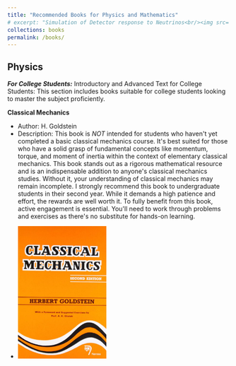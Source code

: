 ```yaml
---
title: "Recommended Books for Physics and Mathematics"
# excerpt: "Simulation of Detector response to Neutrinos<br/><img src='/images/Neutrino_Oscillations.png'>"
collections: books
permalink: /books/
---
```



## Physics

<!-- ### For College Students -->

**_For College Students:_** Introductory and Advanced Text for College Students: This section includes books suitable for college students looking to master the subject proficiently.

**Classical Mechanics**
   - Author: H. Goldstein
   - Description: This book is *NOT* intended for students who haven't yet completed a basic classical mechanics course. It's best suited for those who have a solid grasp of fundamental concepts like momentum, torque, and moment of inertia within the context of elementary classical mechanics. This book stands out as a rigorous mathematical resource and is an indispensable addition to anyone's classical mechanics studies. Without it, your understanding of classical mechanics may remain incomplete. I strongly recommend this book to undergraduate students in their second year. While it demands a high patience and effort, the rewards are well worth it. To fully benefit from this book, active engagement is essential. You'll need to work through problems and exercises as there's no substitute for hands-on learning.
   <!-- - ![Book Cover](/images/books/Herbert_Goldstein.jpg) -->
   - <img src="/images/books/Herbert_Goldstein.jpg" alt="Book Cover" width="200" height="300" />

<!-- **Book Title 2 (College Level)**
   - Author: Author Name
   - Description: Another book for college students with a brief description.
   - ![Book Cover](/images/books/book2.jpg)

### For Amateur Physics Enthusiasts

Introductory Text for Amateur Physics Enthusiasts: This section includes books for anyone, especially students who have not reached university/college level but have an interest in exploring the subject without mathematical rigor.

**Book Title 1 (Amateur Level)**
   - Author: Author Name
   - Description: A brief description of the book for anyone, especially students who have not reached university/college level but have an interest in exploring the subject without mathematical rigor.
   - ![Book Cover](/images/books/book3.jpg)

**Book Title 2 (Amateur Level)**
   - Author: Author Name
   - Description: Another book for amateur physics enthusiasts with a brief description.
   - ![Book Cover](/images/books/book4.jpg)

## Mathematics

**Book Title 1**
   - Author: Author Name
   - Description: A brief description of the mathematics book and why it's recommended.
   - ![Book Cover](/images/books/math_book1.jpg)

**Book Title 2**
   - Author: Author Name
   - Description: A brief description of another mathematics book and why it's recommended.
   - ![Book Cover](/images/books/math_book2.jpg) -->
